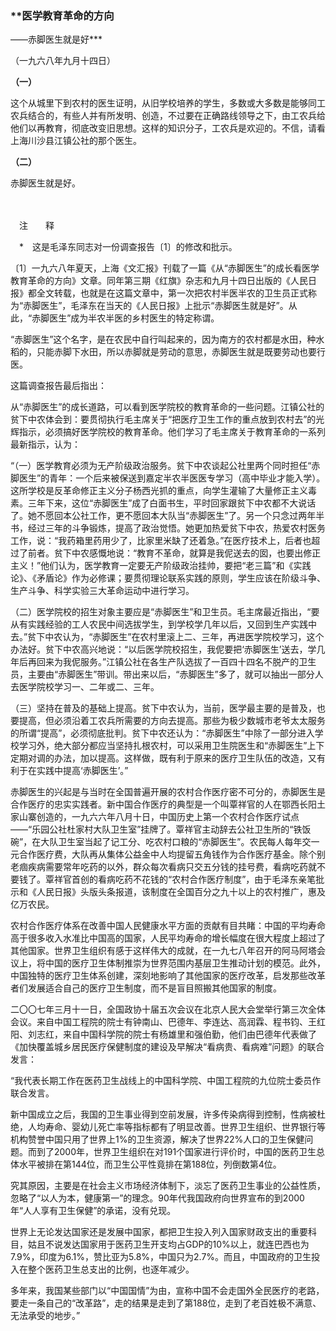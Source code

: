 ### **医学教育革命的方向  
——赤脚医生就是好**\*

（一九六八年九月十四日）

**（一）**

这个从城里下到农村的医生证明，从旧学校培养的学生，多数或大多数是能够同工农兵结合的，有些人并有所发明、创造，不过要在正确路线领导之下，由工农兵给他们以再教育，彻底改变旧思想。这样的知识分子，工农兵是欢迎的。不信，请看上海川沙县江镇公社的那个医生。

**（二）**

赤脚医生就是好。

　　

　注　　释　

　\*　这是毛泽东同志对一份调查报告〔1〕的修改和批示。

〔1〕一九六八年夏天，上海《文汇报》刊载了一篇《从“赤脚医生”的成长看医学教育革命的方向》文章。同年第三期《红旗》杂志和九月十四日出版的《人民日报》都全文转载，也就是在这篇文章中，第一次把农村半医半农的卫生员正式称为“赤脚医生”，毛泽东在当天的《人民日报》上批示“赤脚医生就是好”。从此，“赤脚医生”成为半农半医的乡村医生的特定称谓。

“赤脚医生”这个名字，是在农民中自行叫起来的，因为南方的农村都是水田，种水稻的，只能赤脚下水田，所以赤脚就是劳动的意思，赤脚医生就是既要劳动也要行医。

这篇调查报告最后指出：

从“赤脚医生”的成长道路，可以看到医学院校的教育革命的一些问题。江镇公社的贫下中农体会到：要贯彻执行毛主席关于“把医疗卫生工作的重点放到农村去”的光辉指示，必须搞好医学院校的教育革命。他们学习了毛主席关于教育革命的一系列最新指示，认为：

“（一）医学教育必须为无产阶级政治服务。贫下中农谈起公社里两个同时担任“赤脚医生”的青年：一个后来被保送到嘉定半农半医医专学习（高中毕业才能入学）。这所学校是反革命修正主义分子杨西光抓的重点，向学生灌输了大量修正主义毒素。三年下来，这位“赤脚医生”成了白面书生，平时回家跟贫下中农都不大说话了。她不愿回本公社工作，更不愿回本大队当“赤脚医生”了。另一个只念过两年半书，经过三年的斗争锻炼，提高了政治觉悟。她更加热爱贫下中农，热爱农村医务工作，说：“我药箱里药用少了，比家里米缺了还着急。”在医疗技术上，后者也超过了前者。贫下中农感慨地说：“教育不革命，就算是我伲送去的囡，也要出修正主义！”他们认为，医学教育一定要无产阶级政治挂帅，要把“老三篇”和《实践论》、《矛盾论》作为必修课；要贯彻理论联系实践的原则，学生应该在阶级斗争、生产斗争、科学实验三大革命运动中进行学习。

（二）医学院校的招生对象主要应是“赤脚医生”和卫生员。毛主席最近指出，“要从有实践经验的工人农民中间选拔学生，到学校学几年以后，又回到生产实践中去。”贫下中农认为，“赤脚医生”在农村里滚上二、三年，再进医学院校学习，这个办法好。贫下中农高兴地说：“以后医学院校招生，我伲要把‘赤脚医生’送去，学几年后再回来为我伲服务。”江镇公社在各生产队选拔了一百四十四名不脱产的卫生员，主要由“赤脚医生”带训。带出来以后，“赤脚医生”多了，就可以抽出一部分人去医学院校学习一、二年或二、三年。

（三）坚持在普及的基础上提高。贫下中农认为，当前，医学最主要的是普及，也要提高，但必须沿着工农兵所需要的方向去提高。那些为极少数城市老爷太太服务的所谓“提高”，必须彻底批判。贫下中农还认为：“赤脚医生”中除了一部分进入学校学习外，绝大部分都应当坚持扎根农村，可以采用卫生院医生和“赤脚医生”上下定期对调的办法，加以提高。这样做，既有利于原来的医疗卫生队伍的改造，又有利于在实践中提高‘赤脚医生’。”

赤脚医生的兴起是与当时在全国普遍开展的农村合作医疗密不可分的，赤脚医生是合作医疗的忠实实践者。新中国合作医疗的典型是一个叫覃祥官的人在鄂西长阳土家山寨创造的，一九六六年八月十日，中国历史上第一个农村合作医疗试点——“乐园公社杜家村大队卫生室”挂牌了。覃祥官主动辞去公社卫生所的“铁饭碗”，在大队卫生室当起了记工分、吃农村口粮的“赤脚医生”。农民每人每年交一元合作医疗费，大队再从集体公益金中人均提留五角钱作为合作医疗基金。除个别老痼疾病需要常年吃药的以外，群众每次看病只交五分钱的挂号费，看病吃药就不要钱了。覃祥官首创的看病吃药不花钱的“农村合作医疗制度”，由于毛泽东亲笔批示和《人民日报》头版头条报道，该制度在全国百分之九十以上的农村推广，惠及亿万农民。

农村合作医疗体系在改善中国人民健康水平方面的贡献有目共睹：中国的平均寿命高于很多收入水准比中国高的国家，人民平均寿命的增长幅度在很大程度上超过了其他国家。世界卫生组织有感于这样伟大的成就，在一九七八年召开的阿马阿塔会议上，将中国的医疗卫生体制推崇为世界范围内基层卫生推动计划的模范。此外，中国独特的医疗卫生体系创建，深刻地影响了其他国家的医疗改革，启发那些改革者们发展适合自己的医疗卫生制度，而不是盲目照搬其他国家的制度。

二〇〇七年三月十一日，全国政协十届五次会议在北京人民大会堂举行第三次全体会议。来自中国工程院的院士有钟南山、巴德年、李连达、高润霖、程书钧、王红阳、刘志红，来自中国科学院的院士有杨雄里和强伯勤，他们由巴德年代表做了《加快覆盖城乡居民医疗保健制度的建设及早解决“看病贵、看病难”问题》的联合发言：

“我代表长期工作在医药卫生战线上的中国科学院、中国工程院的九位院士委员作联合发言。

新中国成立之后，我国的卫生事业得到空前发展，许多传染病得到控制，性病被杜绝，人均寿命、婴幼儿死亡率等指标都有了明显改善。世界卫生组织、世界银行等机构赞誉中国只用了世界上1%的卫生资源，解决了世界22%人口的卫生保健问题。而到了2000年，世界卫生组织在对191个国家进行评价时，中国的医药卫生总体水平被排在第144位，而卫生公平性竟排在第188位，列倒数第4位。

究其原因，主要是在社会主义市场经济体制下，淡忘了医药卫生事业的公益性质，忽略了“以人为本，健康第一”的理念。90年代我国政府向世界宣布的到2000年“人人享有卫生保健”的承诺，没有兑现。

世界上无论发达国家还是发展中国家，都把卫生投入列入国家财政支出的重要科目，姑且不说发达国家用于医药卫生开支均占GDP的10%以上，就连巴西也为7.9%，印度为6.1%，赞比亚为5.8%，中国只为2.7%。而且，中国政府的卫生投入在整个医药卫生总支出的比例，也逐年减少。

多年来，我国某些部门以“中国国情”为由，宣称中国不会走国外全民医疗的老路，要走一条自己的“改革路”，走的结果是走到了第188位，走到了老百姓极不满意、无法承受的地步。”